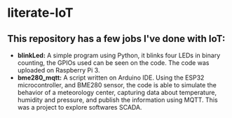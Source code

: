 # literate-IoT
## This repository has a few jobs I've done with IoT:
<ul>
  <li><b>blinkLed:</b> A simple program using Python, it blinks four LEDs in binary counting, the GPIOs used can be seen on the code. The code was uploaded on Raspberry Pi 3.</li>
  <li><b>bme280_mqtt:</b> A script written on Arduino IDE. Using the ESP32 microcontroller, and BME280 sensor, the code is able to simulate the behavior of a meteorology center, capturing data about temperature, humidity and pressure, and publish the information using MQTT. This was a project to explore softwares SCADA.</li>
</ul>
